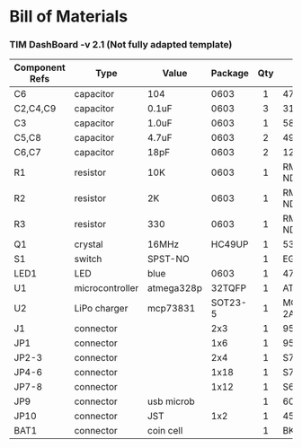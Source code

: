  
# Bill of Materials
### TIM DashBoard -v 2.1 (Not fully adapted template)

Component Refs | Type            | Value      | Package | Qty | Digikey Part #                | Ali Express #                                 
-------------- | --------------- | ---------- | ------- | :-: | ----------------------------- | ------------                                    
C6             | capacitor       | 104        | 0603    |  1  | 478-8180-1-ND                 | 478-8180-1-ND                                   
C2,C4,C9       | capacitor       | 0.1uF      | 0603    |  3  | 311-1343-1-ND                 | 311-1343-1-ND                                           
C3             | capacitor       | 1.0uF      | 0603    |  1  | 587-1242-1-ND                 | 587-1242-1-ND                                       
C5,C8          | capacitor       | 4.7uF      | 0603    |  2  | 490-3297-1-ND                 | 490-3297-1-ND                                                       
C6,C7          | capacitor       | 18pF       | 0603    |  2  | 1276-1089-1-ND                | 1276-1089-1-ND                                                      
R1             | resistor        | 10K        | 0603    |  1  | RMCF0603JT10K0CT-ND           | RMCF0603JT10K0CT-ND                                     
R2             | resistor        | 2K         | 0603    |  1  | RMCF0603FT2K00CT-ND           | RMCF0603FT2K00CT-ND                                                     
R3             | resistor        | 330        | 0603    |  1  | RMCF0603JT330RCT-ND           | RMCF0603JT330RCT-ND                                                 
Q1             | crystal         | 16MHz      | HC49UP  |  1  | 535-10226-1-ND                | 535-10226-1-ND                                                      
S1             | switch          | SPST-NO    |         |  1  | EG2531CT-ND                   | EG2531CT-ND                                                             
LED1           | LED             | blue       | 0603    |  1  | 475-2816-1-ND                 | 475-2816-1-ND                                                               
U1             | microcontroller | atmega328p | 32TQFP  |  1  | ATMEGA328P-AU-ND              | ATMEGA328P-AU-ND                                                
U2             | LiPo charger    | mcp73831   | SOT23-5 |  1  | MCP73831T-2ACI/OTCT-ND        | MCP73831T-2ACI/OTCT-ND                                                      
J1             | connector       |            | 2x3     |  1  | 952-2121-ND                   | 952-2121-ND                                                                     
JP1            | connector       |            | 1x6     |  1  | 952-2247-ND                   | 952-2247-ND                                                                 
JP2-3          | connector       |            | 2x4     |  1  | S7072-ND                      | S7072-ND                                                                
JP4-6          | connector       |            | 1x18    |  1  | S7016-ND                      | S7016-ND                                                            
JP7-8          | connector       |            | 1x12    |  1  | S6100-ND                      | S6100-ND                                                                        
JP9            | connector       | usb microb |         |  1  | 609-4613-1-ND                 | 609-4613-1-ND                                                           
JP10           | connector       | JST        | 1x2     |  1  | 455-1719-ND                   | 455-1719-ND                                                         
BAT1           | connector       | coin cell  |         |  1  | BK-912-CT-ND                  | BK-912-CT-ND                                                            
